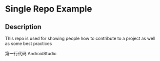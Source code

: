 # Single Repo Example

## Description
This repo is used for showing people how to contribute to a project as well as some best practices

第一行代码 AndroidStudio
